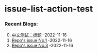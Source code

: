 # issue-list-action-test

### Recent Blogs:
<!--START_SECTION:blog-->
0. [中文测试：标题](https://github.com/Bpazy/issue-list-action-test/issues/4) -2022-11-16
1. [Repo's issue No.1](https://github.com/Bpazy/issue-list-action-test/issues/1) -2022-11-16
2. [Repo's issue No.3](https://github.com/Bpazy/issue-list-action-test/issues/3) -2022-11-16
<!--END_SECTION:blog-->
